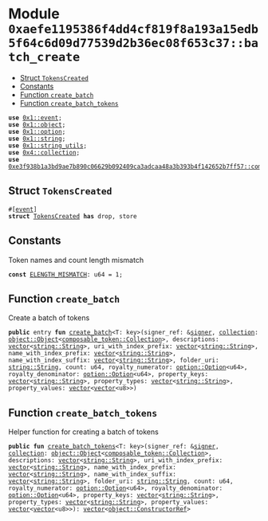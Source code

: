 
<a id="0xaefe1195386f4dd4cf819f8a193a15edb5f64c6d09d77539d2b36ec08f653c37_batch_create"></a>

# Module `0xaefe1195386f4dd4cf819f8a193a15edb5f64c6d09d77539d2b36ec08f653c37::batch_create`



-  [Struct `TokensCreated`](#0xaefe1195386f4dd4cf819f8a193a15edb5f64c6d09d77539d2b36ec08f653c37_batch_create_TokensCreated)
-  [Constants](#@Constants_0)
-  [Function `create_batch`](#0xaefe1195386f4dd4cf819f8a193a15edb5f64c6d09d77539d2b36ec08f653c37_batch_create_create_batch)
-  [Function `create_batch_tokens`](#0xaefe1195386f4dd4cf819f8a193a15edb5f64c6d09d77539d2b36ec08f653c37_batch_create_create_batch_tokens)


<pre><code><b>use</b> <a href="">0x1::event</a>;
<b>use</b> <a href="">0x1::object</a>;
<b>use</b> <a href="">0x1::option</a>;
<b>use</b> <a href="">0x1::string</a>;
<b>use</b> <a href="">0x1::string_utils</a>;
<b>use</b> <a href="">0x4::collection</a>;
<b>use</b> <a href="">0xe3f938b1a3bd9ae7b890c06629b092409ca3adcaa48a3b393b4f142652b7ff57::composable_token</a>;
</code></pre>



<a id="0xaefe1195386f4dd4cf819f8a193a15edb5f64c6d09d77539d2b36ec08f653c37_batch_create_TokensCreated"></a>

## Struct `TokensCreated`



<pre><code>#[<a href="">event</a>]
<b>struct</b> <a href="batch_create.md#0xaefe1195386f4dd4cf819f8a193a15edb5f64c6d09d77539d2b36ec08f653c37_batch_create_TokensCreated">TokensCreated</a> <b>has</b> drop, store
</code></pre>



<a id="@Constants_0"></a>

## Constants


<a id="0xaefe1195386f4dd4cf819f8a193a15edb5f64c6d09d77539d2b36ec08f653c37_batch_create_ELENGTH_MISMATCH"></a>

Token names and count length mismatch


<pre><code><b>const</b> <a href="batch_create.md#0xaefe1195386f4dd4cf819f8a193a15edb5f64c6d09d77539d2b36ec08f653c37_batch_create_ELENGTH_MISMATCH">ELENGTH_MISMATCH</a>: u64 = 1;
</code></pre>



<a id="0xaefe1195386f4dd4cf819f8a193a15edb5f64c6d09d77539d2b36ec08f653c37_batch_create_create_batch"></a>

## Function `create_batch`

Create a batch of tokens


<pre><code><b>public</b> entry <b>fun</b> <a href="batch_create.md#0xaefe1195386f4dd4cf819f8a193a15edb5f64c6d09d77539d2b36ec08f653c37_batch_create_create_batch">create_batch</a>&lt;T: key&gt;(signer_ref: &<a href="">signer</a>, <a href="">collection</a>: <a href="_Object">object::Object</a>&lt;<a href="_Collection">composable_token::Collection</a>&gt;, descriptions: <a href="">vector</a>&lt;<a href="_String">string::String</a>&gt;, uri_with_index_prefix: <a href="">vector</a>&lt;<a href="_String">string::String</a>&gt;, name_with_index_prefix: <a href="">vector</a>&lt;<a href="_String">string::String</a>&gt;, name_with_index_suffix: <a href="">vector</a>&lt;<a href="_String">string::String</a>&gt;, folder_uri: <a href="_String">string::String</a>, count: u64, royalty_numerator: <a href="_Option">option::Option</a>&lt;u64&gt;, royalty_denominator: <a href="_Option">option::Option</a>&lt;u64&gt;, property_keys: <a href="">vector</a>&lt;<a href="_String">string::String</a>&gt;, property_types: <a href="">vector</a>&lt;<a href="_String">string::String</a>&gt;, property_values: <a href="">vector</a>&lt;<a href="">vector</a>&lt;u8&gt;&gt;)
</code></pre>



<a id="0xaefe1195386f4dd4cf819f8a193a15edb5f64c6d09d77539d2b36ec08f653c37_batch_create_create_batch_tokens"></a>

## Function `create_batch_tokens`

Helper function for creating a batch of tokens


<pre><code><b>public</b> <b>fun</b> <a href="batch_create.md#0xaefe1195386f4dd4cf819f8a193a15edb5f64c6d09d77539d2b36ec08f653c37_batch_create_create_batch_tokens">create_batch_tokens</a>&lt;T: key&gt;(signer_ref: &<a href="">signer</a>, <a href="">collection</a>: <a href="_Object">object::Object</a>&lt;<a href="_Collection">composable_token::Collection</a>&gt;, descriptions: <a href="">vector</a>&lt;<a href="_String">string::String</a>&gt;, uri_with_index_prefix: <a href="">vector</a>&lt;<a href="_String">string::String</a>&gt;, name_with_index_prefix: <a href="">vector</a>&lt;<a href="_String">string::String</a>&gt;, name_with_index_suffix: <a href="">vector</a>&lt;<a href="_String">string::String</a>&gt;, folder_uri: <a href="_String">string::String</a>, count: u64, royalty_numerator: <a href="_Option">option::Option</a>&lt;u64&gt;, royalty_denominator: <a href="_Option">option::Option</a>&lt;u64&gt;, property_keys: <a href="">vector</a>&lt;<a href="_String">string::String</a>&gt;, property_types: <a href="">vector</a>&lt;<a href="_String">string::String</a>&gt;, property_values: <a href="">vector</a>&lt;<a href="">vector</a>&lt;u8&gt;&gt;): <a href="">vector</a>&lt;<a href="_ConstructorRef">object::ConstructorRef</a>&gt;
</code></pre>
